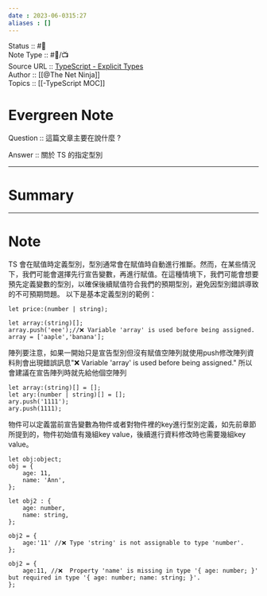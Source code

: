 ```yaml
---
date : 2023-06-0315:27
aliases : []
---
```

Status :: #🌱 <br>
Note Type :: #📨/📺 <br>
Source URL :: [TypeScript - Explicit Types](https://youtu.be/__92ek8Xh4o)<br>
Author :: [[@The Net Ninja]]<br>
Topics :: [[-TypeScript MOC]]  <br>

# Evergreen Note

Question :: 這篇文章主要在說什麼 ?

Answer :: 關於 TS 的指定型別


---

# Summary 

---

# Note
TS 會在賦值時定義型別，型別通常會在賦值時自動進行推斷。然而，在某些情況下，我們可能會選擇先行宣告變數，再進行賦值。在這種情境下，我們可能會想要預先定義變數的型別，以確保後續賦值符合我們的預期型別，避免因型別錯誤導致的不可預期問題。
以下是基本定義型別的範例：
```
let price:(number | string);

let array:(string)[];
array.push('eee');//❌ Variable 'array' is used before being assigned.
array = ['aaple','banana'];
```
陣列要注意，如果一開始只是宣告型別但沒有賦值空陣列就使用push修改陣列資料則會出現錯誤訊息"❌ Variable 'array' is used before being assigned."
所以會建議在宣告陣列時就先給他個空陣列
```
let array:(string)[] = [];
let ary:(number | string)[] = [];
ary.push('1111');
ary.push(1111);
```
物件可以定義當前宣告變數為物件或者對物件裡的key進行型別定義，如先前章節所提到的，物件初始值有幾組key value，後續進行資料修改時也需要幾組key value。
```
let obj:object;
obj = {
    age: 11,
    name: 'Ann',
};

let obj2 : {
    age: number,
    name: string,
};

obj2 = {
    age:'11' //❌ Type 'string' is not assignable to type 'number'.
};

obj2 = {
    age:11, //❌  Property 'name' is missing in type '{ age: number; }' but required in type '{ age: number; name: string; }'.
};
```
